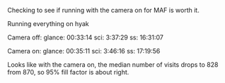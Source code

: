 Checking to see if running with the camera on for MAF is worth it.

Running everything on hyak

Camera off:
glance: 00:33:14
sci: 3:37:29
ss: 16:31:07

Camera on:
glance: 00:35:11
sci: 3:46:16
ss: 17:19:56

Looks like with the camera on, the median number of visits drops to 828 from 870, so 95% fill factor is about right.


